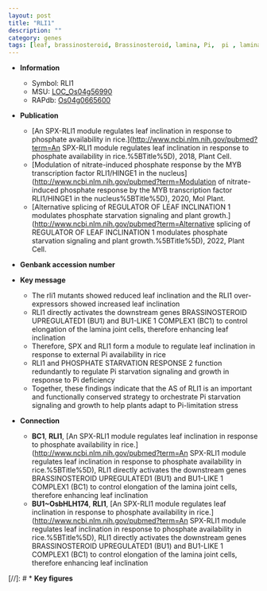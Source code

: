 ```yaml
---
layout: post
title: "RLI1"
description: ""
category: genes
tags: [leaf, brassinosteroid, Brassinosteroid, lamina, Pi,  pi , lamina joint, growth, stress, phosphate, pi, phosphate starvation, phosphate starvation response]
---
```


* **Information**  
    + Symbol: RLI1  
    + MSU: [LOC_Os04g56990](http://rice.uga.edu/cgi-bin/ORF_infopage.cgi?orf=LOC_Os04g56990)  
    + RAPdb: [Os04g0665600](https://rapdb.dna.affrc.go.jp/locus/?name=Os04g0665600)  

* **Publication**  
    + [An SPX-RLI1 module regulates leaf inclination in response to phosphate availability in rice.](http://www.ncbi.nlm.nih.gov/pubmed?term=An SPX-RLI1 module regulates leaf inclination in response to phosphate availability in rice.%5BTitle%5D), 2018, Plant Cell.
    + [Modulation of nitrate-induced phosphate response by the MYB transcription factor RLI1/HINGE1 in the nucleus](http://www.ncbi.nlm.nih.gov/pubmed?term=Modulation of nitrate-induced phosphate response by the MYB transcription factor RLI1/HINGE1 in the nucleus%5BTitle%5D), 2020, Mol Plant.
    + [Alternative splicing of REGULATOR OF LEAF INCLINATION 1 modulates phosphate starvation signaling and plant growth.](http://www.ncbi.nlm.nih.gov/pubmed?term=Alternative splicing of REGULATOR OF LEAF INCLINATION 1 modulates phosphate starvation signaling and plant growth.%5BTitle%5D), 2022, Plant Cell.

* **Genbank accession number**  

* **Key message**  
    + The rli1 mutants showed reduced leaf inclination and the RLI1 over-expressors showed increased leaf inclination
    + RLI1 directly activates the downstream genes BRASSINOSTEROID UPREGULATED1 (BU1) and BU1-LIKE 1 COMPLEX1 (BC1) to control elongation of the lamina joint cells, therefore enhancing leaf inclination
    + Therefore, SPX and RLI1 form a module to regulate leaf inclination in response to external Pi availability in rice
    + RLI1 and PHOSPHATE STARVATION RESPONSE 2 function redundantly to regulate Pi starvation signaling and growth in response to Pi deficiency
    + Together, these findings indicate that the AS of RLI1 is an important and functionally conserved strategy to orchestrate Pi starvation signaling and growth to help plants adapt to Pi-limitation stress

* **Connection**  
    + __BC1__, __RLI1__, [An SPX-RLI1 module regulates leaf inclination in response to phosphate availability in rice.](http://www.ncbi.nlm.nih.gov/pubmed?term=An SPX-RLI1 module regulates leaf inclination in response to phosphate availability in rice.%5BTitle%5D),  RLI1 directly activates the downstream genes BRASSINOSTEROID UPREGULATED1 (BU1) and BU1-LIKE 1 COMPLEX1 (BC1) to control elongation of the lamina joint cells, therefore enhancing leaf inclination
    + __BU1~OsbHLH174__, __RLI1__, [An SPX-RLI1 module regulates leaf inclination in response to phosphate availability in rice.](http://www.ncbi.nlm.nih.gov/pubmed?term=An SPX-RLI1 module regulates leaf inclination in response to phosphate availability in rice.%5BTitle%5D),  RLI1 directly activates the downstream genes BRASSINOSTEROID UPREGULATED1 (BU1) and BU1-LIKE 1 COMPLEX1 (BC1) to control elongation of the lamina joint cells, therefore enhancing leaf inclination

[//]: # * **Key figures**  



